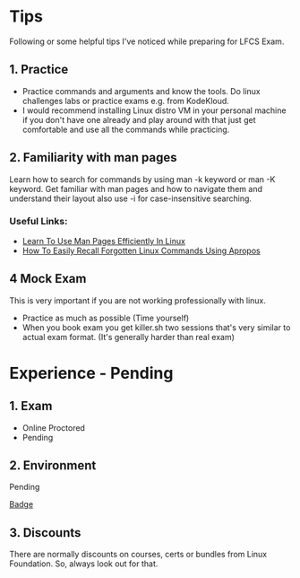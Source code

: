 # Tips

Following or some helpful tips I've noticed while preparing for LFCS Exam.

## 1. Practice

- Practice commands and arguments and know the tools. Do linux challenges labs or practice exams e.g. from KodeKloud.
- I would recommend installing Linux distro VM in your personal machine if you don't have one already and play around with that just get comfortable and use all the commands while practicing.

## 2. Familiarity with man pages

Learn how to search for commands by using man -k keyword or man -K keyword. Get familiar with man pages and how to navigate them and understand their layout also use -i for case-insensitive searching. 

### Useful Links:
- [Learn To Use Man Pages Efficiently In Linux](https://ostechnix.com/learn-use-man-pages-efficiently/)
- [How To Easily Recall Forgotten Linux Commands Using Apropos](https://ostechnix.com/easily-recall-forgotten-linux-commands/)

## 4 Mock Exam

This is very important if you are not working professionally with linux.
- Practice as much as possible (Time yourself)
- When you book exam you get killer.sh two sessions that's very similar to actual exam format. (It's generally harder than real exam)

#  Experience - Pending

## 1. Exam 

- Online Proctored
- Pending


## 2. Environment

Pending 


[Badge](https://www.credly.com/badges//public_url)

## 3. Discounts

There are normally discounts on courses, certs or bundles from Linux Foundation. So, always look out for that. 
